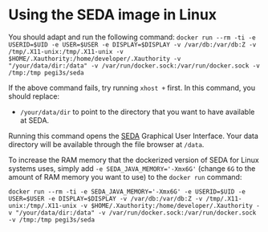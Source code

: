 # Using the SEDA image in Linux

You should adapt and run the following command: `docker run --rm -ti -e USERID=$UID -e USER=$USER -e DISPLAY=$DISPLAY -v /var/db:/var/db:Z -v /tmp/.X11-unix:/tmp/.X11-unix -v $HOME/.Xauthority:/home/developer/.Xauthority -v "/your/data/dir:/data" -v /var/run/docker.sock:/var/run/docker.sock -v /tmp:/tmp pegi3s/seda`

If the above command fails, try running `xhost +` first. In this command, you should replace:
- `/your/data/dir` to point to the directory that you want to have available at SEDA.

Running this command opens the [SEDA](http://sing-group.org/seda/) Graphical User Interface. Your data directory will be available through the file browser at `/data`.

To increase the RAM memory that the dockerized version of SEDA for Linux systems uses, simply add `-e SEDA_JAVA_MEMORY='-Xmx6G'` (change `6G` to the amount of RAM memory you want to use) to the `docker run` command:

`docker run --rm -ti -e SEDA_JAVA_MEMORY='-Xmx6G' -e USERID=$UID -e USER=$USER -e DISPLAY=$DISPLAY -v /var/db:/var/db:Z -v /tmp/.X11-unix:/tmp/.X11-unix -v $HOME/.Xauthority:/home/developer/.Xauthority -v "/your/data/dir:/data" -v /var/run/docker.sock:/var/run/docker.sock -v /tmp:/tmp pegi3s/seda`
